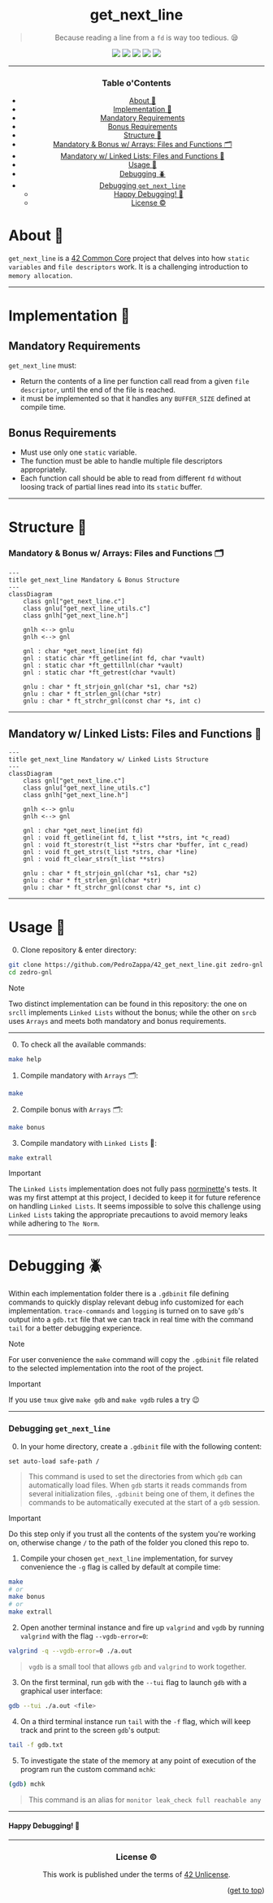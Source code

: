 <a name="readme-top"></a>
<div align="center">

# get_next_line

> Because reading a line from a `fd` is way too tedious. 😪

<p>
    <img src="https://img.shields.io/badge/score-125%20%2F%20100-success?style=for-the-badge" />
    <img src="https://img.shields.io/github/repo-size/PedroZappa/get_next_line?style=for-the-badge&logo=github">
    <img src="https://img.shields.io/github/languages/count/PedroZappa/get_next_line?style=for-the-badge&logo=" />
    <img src="https://img.shields.io/github/languages/top/PedroZappa/get_next_line?style=for-the-badge" />
    <img src="https://img.shields.io/github/last-commit/PedroZappa/get_next_line?style=for-the-badge" />
</p>

___

<h3>Table o'Contents</h3>

<!-- mtoc-start -->

* [About :pushpin:](#about-pushpin)
* [Implementation :scroll:](#implementation-scroll)
* [Mandatory Requirements](#mandatory-requirements)
* [Bonus Requirements](#bonus-requirements)
* [Structure :construction:](#structure-construction)
* [Mandatory & Bonus w/ Arrays: Files and Functions 🗂](#mandatory--bonus-w-arrays-files-and-functions-)
* [Mandatory w/ Linked Lists: Files and Functions 🔗](#mandatory-w-linked-lists-files-and-functions-)
* [Usage :checkered_flag:](#usage-checkered_flag)
* [Debugging :beetle:](#debugging-beetle)
* [Debugging `get_next_line`](#debugging-get_next_line)
  * [Happy Debugging! 🐛](#happy-debugging-)
  * [License :copyright:](#license-copyright)

<!-- mtoc-end -->

<div align="left">

# About :pushpin:

`get_next_line` is a [42 Common Core](https://github.com/PedroZappa/42_CommonCore) project that delves into how `static variables` and `file descriptors` work. It is a challenging introduction to `memory allocation`. 


___

# Implementation :scroll:

## Mandatory Requirements

`get_next_line` must:
- Return the contents of a line per function call read from a given `file descriptor`, until the end of the file is reached. 
- it must be implemented so that it handles any `BUFFER_SIZE` defined at compile time. 

## Bonus Requirements

- Must use only one `static` variable.
- The function must be able to handle multiple file descriptors appropriately.
- Each function call should be able to read from different `fd` without loosing track of partial lines read into its `static` buffer. 

___

# Structure :construction:

### Mandatory & Bonus w/ Arrays: Files and Functions 🗂

```mermaid
---
title get_next_line Mandatory & Bonus Structure
---
classDiagram
	class gnl["get_next_line.c"]
	class gnlu["get_next_line_utils.c"]
	class gnlh["get_next_line.h"]
	
	gnlh <--> gnlu
	gnlh <--> gnl

	gnl : char *get_next_line(int fd)
	gnl : static char *ft_getline(int fd, char *vault)
	gnl : static char *ft_gettillnl(char *vault)
	gnl : static char *ft_getrest(char *vault)

	gnlu : char * ft_strjoin_gnl(char *s1, char *s2)
	gnlu : char * ft_strlen_gnl(char *str)
	gnlu : char * ft_strchr_gnl(const char *s, int c)	
```

___

## Mandatory w/ Linked Lists: Files and Functions 🔗

```mermaid
---
title get_next_line Mandatory w/ Linked Lists Structure
---
classDiagram
	class gnl["get_next_line.c"]
	class gnlu["get_next_line_utils.c"]
	class gnlh["get_next_line.h"]
	
	gnlh <--> gnlu
	gnlh <--> gnl

	gnl : char *get_next_line(int fd)
	gnl : void ft_getline(int fd, t_list **strs, int *c_read)
	gnl : void ft_storestr(t_list **strs char *buffer, int c_read)
	gnl : void ft_get_strs(t_list *strs, char *line)
	gnl : void ft_clear_strs(t_list **strs)

	gnlu : char * ft_strjoin_gnl(char *s1, char *s2)
	gnlu : char * ft_strlen_gnl(char *str)
	gnlu : char * ft_strchr_gnl(const char *s, int c)	
```

---

# Usage :checkered_flag:

0. Clone repository & enter directory:

```sh
git clone https://github.com/PedroZappa/42_get_next_line.git zedro-gnl
cd zedro-gnl
```

>[!NOTE]
> 
> Two distinct implementation can be found in this repository: the one on `srcll` implements `Linked Lists` without the bonus; while the other on `srcb` uses `Arrays` and meets both mandatory and bonus requirements. 

___

0. To check all the available commands:

```sh
make help
```

1. Compile mandatory with `Arrays` 🗂:

```sh
make
```

2. Compile bonus with `Arrays` 🗂:

```sh
make bonus
```

3. Compile mandatory with `Linked Lists` 🔗:

```sh
make extrall
```

> [!IMPORTANT]
> 
> The `Linked Lists` implementation does not fully pass [norminette](https://github.com/42School/norminette)'s tests. It was my first attempt at this project, I decided to keep it for future reference on handling `Linked Lists`. 
> It seems impossible to solve this challenge using `Linked Lists` taking the appropriate precautions to avoid memory leaks while adhering to `The Norm`.

___


# Debugging :beetle:

Within each implementation folder there is a `.gdbinit` file defining commands to quickly display relevant debug info customized for each implementation. `trace-commands` and `logging` is turned on to save `gdb`'s output into a `gdb.txt` file that we can track in real time with the command `tail` for a better debugging experience.

> [!NOTE]
>
> For user convenience the `make` command will copy the `.gdbinit` file related to the selected implementation into the root of the project.

> [!IMPORTANT]
>
> If you use `tmux` give `make gdb` and `make vgdb` rules a try 😉

___

### Debugging `get_next_line`

0. In your home directory, create a `.gdbinit` file with the following content:

```.gdbinit
set auto-load safe-path /
```

> This command is used to set the directories from which `gdb` can automatically load files.
> When `gdb` starts it reads commands from several initialization files, `.gdbinit` being one of them, it defines the commands to be automatically executed at the start of a `gdb` session.

> [!IMPORTANT]
> Do this step only if you trust all the contents of the system you're working on, otherwise change `/` to the path of the folder you cloned this repo to.

1. Compile your chosen `get_next_line` implementation, for survey convenience the `-g` flag is called by default at compile time:

```sh
make
# or
make bonus 
# or
make extrall
```

2. Open another terminal instance and fire up `valgrind` and `vgdb` by running `valgrind` with the flag `--vgdb-error=0`: 

```sh
valgrind -q --vgdb-error=0 ./a.out
```

> `vgdb` is a small tool that allows `gdb` and `valgrind` to work together.

3. On the first terminal, run `gdb` with the `--tui` flag to launch `gdb` with a graphical user interface:

```sh
gdb --tui ./a.out <file>
```

4. On a third terminal instance run `tail` with the `-f` flag, which will keep track and print to the screen `gdb`'s output:

```sh
tail -f gdb.txt
```

5. To investigate the state of the memory  at any point of execution of the program run the custom command `mchk`:

```sh
(gdb) mchk
```

> This command is an alias for `monitor leak_check full reachable any` 

___

#### Happy Debugging! 🐛

___

<div/>

<div align="center">

### License :copyright:

This work is published under the terms of <a href="https://github.com/PedroZappa/ft_printf/blob/master/LICENSE">42 Unlicense</a>.

<p align="right">(<a href="#readme-top">get to top</a>)</p>

<div/>
